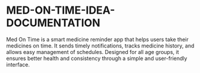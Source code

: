 # MED-ON-TIME-IDEA-DOCUMENTATION
Med On Time is a smart medicine reminder app that helps users take their medicines on time. It sends timely notifications, tracks medicine history, and allows easy management of schedules. Designed for all age groups, it ensures better health and consistency through a simple and user-friendly interface.
